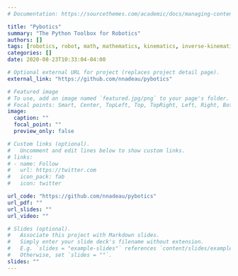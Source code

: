 ```yaml
---
# Documentation: https://sourcethemes.com/academic/docs/managing-content/

title: "Pybotics"
summary: "The Python Toolbox for Robotics"
authors: []
tags: [robotics, robot, math, mathematics, kinematics, inverse-kinematics, numpy, scipy, python-toolbox, python, pypi, research, calibration, dynamics, trajectory, impedance-control, doi,software,ml]
categories: []
date: 2020-08-23T10:33:04-04:00

# Optional external URL for project (replaces project detail page).
external_link: "https://github.com/nnadeau/pybotics"

# Featured image
# To use, add an image named `featured.jpg/png` to your page's folder.
# Focal points: Smart, Center, TopLeft, Top, TopRight, Left, Right, BottomLeft, Bottom, BottomRight.
image:
  caption: ""
  focal_point: ""
  preview_only: false

# Custom links (optional).
#   Uncomment and edit lines below to show custom links.
# links:
# - name: Follow
#   url: https://twitter.com
#   icon_pack: fab
#   icon: twitter

url_code: "https://github.com/nnadeau/pybotics"
url_pdf: ""
url_slides: ""
url_video: ""

# Slides (optional).
#   Associate this project with Markdown slides.
#   Simply enter your slide deck's filename without extension.
#   E.g. `slides = "example-slides"` references `content/slides/example-slides.md`.
#   Otherwise, set `slides = ""`.
slides: ""
---
```

